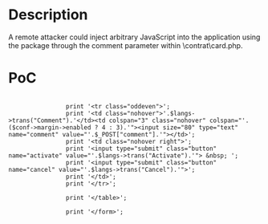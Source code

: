 # Description
A remote attacker could inject arbitrary JavaScript into the application using the package through the comment parameter within \contrat\card.php.

# PoC
```

				print '<tr class="oddeven">';
				print '<td class="nohover">'.$langs->trans("Comment").'</td><td colspan="3" class="nohover" colspan="'.($conf->margin->enabled ? 4 : 3).'"><input size="80" type="text" name="comment" value="'.$_POST["comment"].'"></td>';
				print '<td class="nohover right">';
				print '<input type="submit" class="button" name="activate" value="'.$langs->trans("Activate").'"> &nbsp; ';
				print '<input type="submit" class="button" name="cancel" value="'.$langs->trans("Cancel").'">';
				print '</td>';
				print '</tr>';

				print '</table>';

				print '</form>';


```
